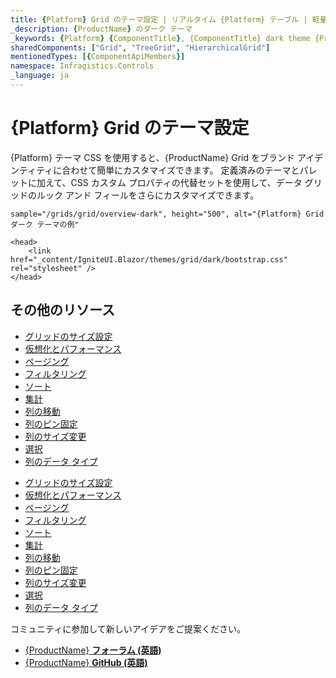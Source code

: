 ```yaml
---
title: {Platform} Grid のテーマ設定 | リアルタイム {Platform} テーブル | 軽量 {Platform} Web コンポーネント テーブル | インフラジスティックス
_description: {ProductName} のダーク テーマ
_keywords: {Platform} {ComponentTitle}, {ComponentTitle} dark theme {ProductName}
sharedComponents: ["Grid", "TreeGrid", "HierarchicalGrid"]
mentionedTypes: [{ComponentApiMembers}]
namespace: Infragistics.Controls
_language: ja
---
```


# {Platform} Grid のテーマ設定
{Platform} テーマ CSS を使用すると、{ProductName} Grid をブランド アイデンティティに合わせて簡単にカスタマイズできます。
定義済みのテーマとパレットに加えて、CSS カスタム プロパティの代替セットを使用して、データ グリッドのルック アンド フィールをさらにカスタマイズできます。

`sample="/grids/grid/overview-dark", height="500", alt="{Platform} Grid ダーク テーマの例"`


```razor
<head>
    <link href="_content/IgniteUI.Blazor/themes/grid/dark/bootstrap.css" rel="stylesheet" />
</head>
```

## その他のリソース

<!-- Angular -->

* [グリッドのサイズ設定](grid/sizing.md)
* [仮想化とパフォーマンス](grid/virtualization.md)
* [ページング](grid/paging.md)
* [フィルタリング](grid/filtering.md)
* [ソート](grid/sorting.md)
* [集計](grid/summaries.md)
* [列の移動](grid/column-moving.md)
* [列のピン固定](grid/column-pinning.md)
* [列のサイズ変更](grid/column-resizing.md)
* [選択](grid/selection.md)
* [列のデータ タイプ](grid/column-types.md#デフォルトのテンプレート)
<!-- * [Build CRUD operations with Grid](../general/how-to/how-to-perform-crud.md) -->

<!-- end: Angular -->

<!-- Blazor -->

* [グリッドのサイズ設定](grid/sizing.md)
* [仮想化とパフォーマンス](grid/virtualization.md)
* [ページング](grid/paging.md)
* [フィルタリング](grid/filtering.md)
* [ソート](grid/sorting.md)
* [集計](grid/summaries.md)
* [列の移動](grid/column-moving.md)
* [列のピン固定](grid/column-pinning.md)
* [列のサイズ変更](grid/column-resizing.md)
* [選択](grid/selection.md)
* [列のデータ タイプ](grid/column-types.md#デフォルトのテンプレート)

<!-- end: Blazor -->

コミュニティに参加して新しいアイデアをご提案ください。

* [{ProductName} **フォーラム (英語)**]({ForumsLink})
* [{ProductName} **GitHub (英語)**]({GithubLink})